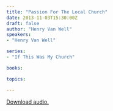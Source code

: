 ```yaml
---
title: "Passion For The Local Church"
date: 2013-11-03T15:30:00Z
draft: false
author: "Henry Van Well"
speakers:
- "Henry Van Well"

series:
- "If This Was My Church"

books:

topics:

---
```

[Download audio.](https://s3.amazonaws.com/highway/sermons/2013_11/03_Passion_For_The_Local_Church.mp3)
